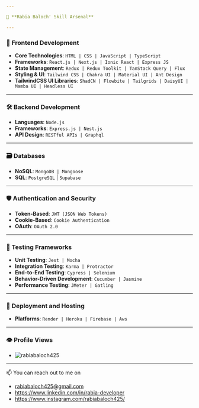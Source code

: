 ```yaml
---

🚀 **Rabia Baloch' Skill Arsenal**

---
```


### 🎨 **Frontend Development**
- **Core Technologies**: `HTML | CSS | JavaScript | TypeScript`
- **Frameworks**: `React.js | Next.js | Ionic React | Express JS `
- **State Management**: `Redux | Redux Toolkit | TanStack Query | Flux`
- **Styling & UI**: `Tailwind CSS | Chakra UI | Material UI | Ant Design`
- **TailwindCSS UI Libraries**: `ShadCN | Flowbite | Tailgrids | DaisyUI | Mamba UI | Headless UI`

---

### 🛠 **Backend Development**
- **Languages**: `Node.js`
- **Frameworks**: `Express.js | Nest.js`
- **API Design**: `RESTful APIs | Graphql`

---

### 🗃 **Databases**
- **NoSQL**: `MongoDB | Mongoose`
- **SQL**: `PostgreSQL` | `Supabase`

---

### 🛡 **Authentication and Security**
- **Token-Based**: `JWT (JSON Web Tokens)`
- **Cookie-Based**: `Cookie Authentication`
- **OAuth**: `OAuth 2.0`


---

### 🧪 **Testing Frameworks**
- **Unit Testing**: `Jest | Mocha`
- **Integration Testing**: `Karma | Protractor`
- **End-to-End Testing**: `Cypress | Selenium`
- **Behavior-Driven Development**: `Cucumber | Jasmine`
- **Performance Testing**: `JMeter | Gatling`


---

### 🚀 **Deployment and Hosting**
- **Platforms**: `Render | Heroku | Firebase | Aws`
  
---

### 👁️ **Profile Views**
-  <p > <img src="https://komarev.com/ghpvc/?username=rabiabaloch425&label=Profile%20views&color=0e75b6&style=flat" alt="rabiabaloch425" /> </p>
  
---

📫 You can reach out to me on
- rabiabaloch425@gmail.com
- https://www.linkedin.com/in/rabia-developer
- https://www.instagram.com/rabiabaloch425/

